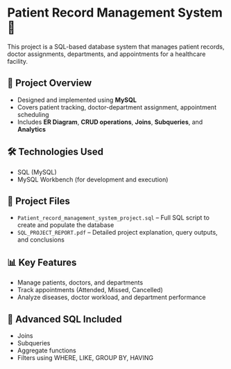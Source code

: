 # Patient Record Management System 🏥

This project is a SQL-based database system that manages patient records, doctor assignments, departments, and appointments for a healthcare facility.

## 📌 Project Overview
- Designed and implemented using **MySQL**
- Covers patient tracking, doctor-department assignment, appointment scheduling
- Includes **ER Diagram**, **CRUD operations**, **Joins**, **Subqueries**, and **Analytics**

## 🛠️ Technologies Used
- SQL (MySQL)
- MySQL Workbench (for development and execution)

## 📂 Project Files
- `Patient_record_management_system_project.sql` – Full SQL script to create and populate the database
- `SQL_PROJECT_REPORT.pdf` – Detailed project explanation, query outputs, and conclusions

## 📊 Key Features
- Manage patients, doctors, and departments
- Track appointments (Attended, Missed, Cancelled)
- Analyze diseases, doctor workload, and department performance

## 🧠 Advanced SQL Included
- Joins 
- Subqueries
- Aggregate functions
- Filters using WHERE, LIKE, GROUP BY, HAVING





